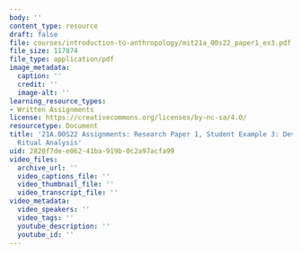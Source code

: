 ```yaml
---
body: ''
content_type: resource
draft: false
file: courses/introduction-to-anthropology/mit21a_00s22_paper1_ex3.pdf
file_size: 117874
file_type: application/pdf
image_metadata:
  caption: ''
  credit: ''
  image-alt: ''
learning_resource_types:
- Written Assignments
license: https://creativecommons.org/licenses/by-nc-sa/4.0/
resourcetype: Document
title: '21A.00S22 Assignments: Research Paper 1, Student Example 3: Devotional: Anthropological
  Ritual Analysis'
uid: 2820f7de-e062-41ba-919b-0c2a97acfa99
video_files:
  archive_url: ''
  video_captions_file: ''
  video_thumbnail_file: ''
  video_transcript_file: ''
video_metadata:
  video_speakers: ''
  video_tags: ''
  youtube_description: ''
  youtube_id: ''
---
```

